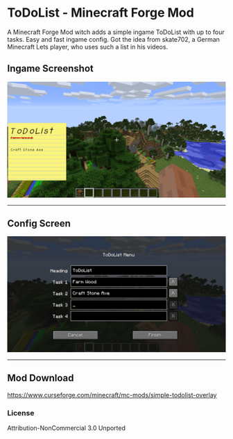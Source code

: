 # ToDoList - Minecraft Forge Mod
A Minecraft Forge Mod witch adds a simple ingame ToDoList with up to four tasks. Easy and fast ingame config.
Got the idea from skate702, a German Minecraft Lets player, who uses such a list in his videos.

## Ingame Screenshot
![alt text](ingame_screen.png "config Screen")

---

## Config Screen
![alt text](config_screen.png "config Screen")

---

## Mod Download
https://www.curseforge.com/minecraft/mc-mods/simple-todolist-overlay

### License
Attribution-NonCommercial 3.0 Unported
